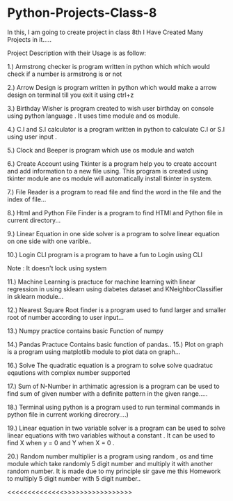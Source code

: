 # Python-Projects-Class-8
In this, I am going to create project in class 8th
I Have Created Many Projects in it.....


Project Description with their Usage is as follow:

1.) Armstrong checker is program  written in python which
which would check if a number is armstrong is or not 

2.) Arrow Design is program written in python which would
make a arrow design on terminal till you exit it using ctrl+z

3.) Birthday Wisher is program created to wish user birthday
on console using python language . It uses time module and os
module.

4.) C.I and S.I calculator is a program written in python
to calculate C.I or S.I using user input .

5.) Clock and Beeper is program which use os module and watch

6.) Create Account using Tkinter is a program help you to create account and add information to a new file using. This program is created using tkinter module ane os module will automatically install tkinter in system.

7.) File Reader is a program to read file and find the word in the file and the index of file...

8.) Html and Python File Finder is a program to find HTMl and Python file in current directory...

9.) Linear Equation in one side solver is a program to solve linear equation on one side with one varible..

10.) Login CLI program is a program to have a fun to Login using CLI

Note : It doesn't lock using system

11.) Machine Learning is practuce for machine learning with linear regression in using sklearn using diabetes dataset and KNeighborClassifier in sklearn module...

12.) Nearest Square Root finder is a program used to fund larger and smaller root of number according to user input...

13.) Numpy practice contains basic Function of numpy

14.) Pandas Practuce Contains basic function of pandas..
15.) Plot on graph is a program using matplotlib module to plot data on graph...

16.) Solve The quadratic equation is a program to solve solve quadratuc eqautions with complex number supported

17.) Sum of N-Number in arthimatic agression is a program can be used to find sum of given number with a definite pattern in the given range.....

18.) Terminal using python is a program used to run terminal commands in python file in current working direcrory....)

19.) Linear equation in two variable solver is a program can be used to solve linear equations with two variables without a constant . It can be used to find X when y = 0 and Y when X = 0 .

20.) Random number multiplier is a program using random , os and time module which take randomly 5 digit number and multiply it with another random number. It is made due to my principle sir gave me this Homework to multiply 5 digit number with 5 digit number..




<<<<<<<<<<<<<<<End of Description Here>>>>>>>>>>>>>>>>>>
